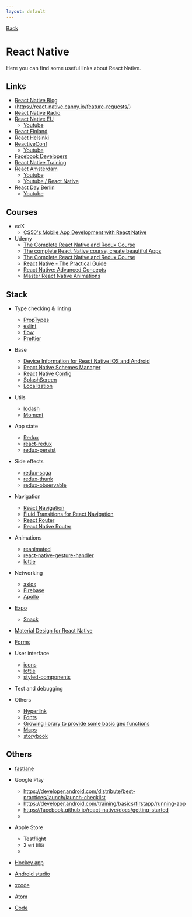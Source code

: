 ```yaml
---
layout: default
---
```


[Back](./)

# React Native

Here you can find some useful links about React Native.

## Links
- [React Native Blog](http://facebook.github.io/react-native/blog/)
- (https://react-native.canny.io/feature-requests/)
- [React Native Radio](https://devchat.tv/react-native-radio/)
- [React Native EU](https://react-native.eu)
  - [Youtube](https://www.youtube.com/channel/UCbvLih553T7f5OAGTfbsJkQ)
- [React Finland](https://react-finland.fi)
- [React Helsinki](https://meetabit.com/communities/react-helsinki)
- [ReactiveConf](https://reactiveconf.com)
  - [Youtube](https://www.youtube.com/channel/UCBHdUnixTWymmXBIw12Y8Qg)
- [Facebook Developers](https://www.youtube.com/user/FacebookDevelopers/videos)
- [React Native Training](https://www.youtube.com/channel/UC8ivCOllOAo7MfPT9k3Hs-Q/featured)
- [React Amsterdam](https://react.amsterdam)
  - [Youtube](https://www.youtube.com/channel/UCsFrt8oKNYXGspSlX9u6uXw)
  - [Youtube / React Native](https://www.youtube.com/watch?v=N-X3Z5A-pW4)
- [React Day Berlin](https://reactday.berlin)
  - [Youtube](https://www.youtube.com/channel/UC1EYHmQYBUJjkmL6OtK4rlw)

## Courses
- edX
  - [CS50's Mobile App Development with React Native](https://courses.edx.org/courses/course-v1:HarvardX+CS50M+Mobile/course/)
- Udemy
  - [The Complete React Native and Redux Course](https://www.udemy.com/the-complete-react-native-and-redux-course/)
  - [The complete React Native course, create beautiful Apps](https://www.udemy.com/the-complete-react-native-course-create-beautiful-apps/)
  - [The Complete React Native and Redux Course](https://www.udemy.com/the-complete-react-native-and-redux-course/)
  - [React Native - The Practical Guide](https://www.udemy.com/react-native-the-practical-guide/)
  - [React Native: Advanced Concepts](https://www.udemy.com/react-native-advanced/)
  - [Master React Native Animations](https://www.udemy.com/master-react-native-animations/)

## Stack

- Type checking & linting
  - [PropTypes](https://reactjs.org/docs/typechecking-with-proptypes.html)
  - [eslint](https://eslint.org/)
  - [flow](https://flow.org/)
  - [Prettier](https://prettier.io)

- Base
  - [Device Information for React Native iOS and Android](https://github.com/rebeccahughes/react-native-device-info)
  - [React Native Schemes Manager](https://github.com/thekevinbrown/react-native-schemes-manager)
  - [React Native Config](https://github.com/luggit/react-native-config)
  - [SplashScreen](https://medium.com/handlebar-labs/how-to-add-a-splash-screen-to-a-react-native-app-ios-and-android-30a3cec835ae)
  - [Localization](https://github.com/AlexanderZaytsev/react-native-i18n)
 
- Utils
  - [lodash](https://lodash.com)
  - [Moment](https://momentjs.com/)
  
- App state
  - [Redux](https://redux.js.org/)
  - [react-redux](https://github.com/reduxjs/react-redux)
  - [redux-persist](https://github.com/rt2zz/redux-persist)

- Side effects
  - [redux-saga](https://github.com/redux-saga/redux-saga)
  - [redux-thunk](https://github.com/reduxjs/redux-thunk)
  - [redux-observable](https://redux-observable.js.org/)

- Navigation
   - [React Navigation](https://reactnavigation.org)
   - [Fluid Transitions for React Navigation](https://github.com/fram-x/FluidTransitions) 
   - [React Router](https://reacttraining.com/react-router/)
   - [React Native Router](https://github.com/aksonov/react-native-router-flux)

- Animations
  - [reanimated](https://github.com/kmagiera/react-native-reanimated)
  - [react-native-gesture-handler](https://github.com/kmagiera/react-native-gesture-handler)
  - [lottie](https://github.com/react-community/lottie-react-native)

- Networking
  - [axios](https://github.com/axios/axios)
  - [Firebase](https://github.com/invertase/react-native-firebase)
  - [Apollo](https://www.apollographql.com/)

- [Expo](https://expo.io)
  - [Snack](https://snack.expo.io)

- [Material Design for React Native](https://github.com/callstack/react-native-paper)

- [Forms](https://redux-form.com/7.4.2/)

- User interface
  - [icons](https://github.com/oblador/react-native-vector-icons)
  - [lottie](https://github.com/react-community/lottie-react-native)
  - [styled-components](https://github.com/styled-components/styled-components)

- Test and debugging

- Others
  - [Hyperlink](https://github.com/obipawan/react-native-hyperlink)
  - [Fonts](https://medium.com/react-native-training/react-native-custom-fonts-ccc9aacf9e5e)
  - [Growing library to provide some basic geo functions](https://github.com/manuelbieh/Geolib)
  - [Maps](https://github.com/react-community/react-native-maps)
  - [storybook](https://github.com/storybooks/storybook/tree/master/app/react-native)



## Others

- [fastlane](https://fastlane.tools/)


- Google Play
  - https://developer.android.com/distribute/best-practices/launch/launch-checklist
  - https://developer.android.com/training/basics/firstapp/running-app
  - https://facebook.github.io/react-native/docs/getting-started
  - 
- Apple Store
  - Testflight
  - 2 eri tiliä
  - 
- [Hockey app](https://hockeyapp.net)
- [Android studio](https://developer.android.com/studio/)
- [xcode](https://developer.apple.com/xcode/)
- [Atom](https://atom.io)
- [Code](https://code.visualstudio.com)


